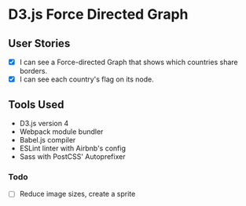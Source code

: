 # D3.js Force Directed Graph

## User Stories

- [x] I can see a Force-directed Graph that shows which countries share borders.
- [x] I can see each country's flag on its node.

## Tools Used

- D3.js version 4
- Webpack module bundler
- Babel.js compiler
- ESLint linter with Airbnb's config
- Sass with PostCSS' Autoprefixer

### Todo

- [ ] Reduce image sizes, create a sprite
